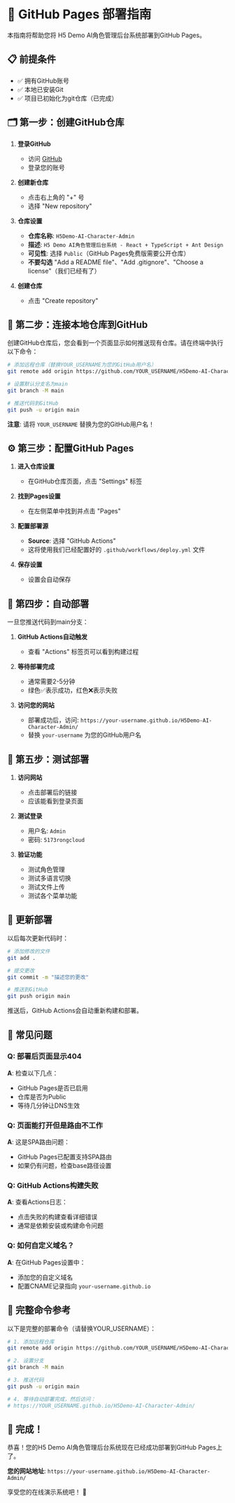 # 🚀 GitHub Pages 部署指南

本指南将帮助您将 H5 Demo AI角色管理后台系统部署到GitHub Pages。

## 📋 前提条件

- ✅ 拥有GitHub账号
- ✅ 本地已安装Git
- ✅ 项目已初始化为git仓库（已完成）

## 🗂️ 第一步：创建GitHub仓库

1. **登录GitHub**
   - 访问 [GitHub](https://github.com)
   - 登录您的账号

2. **创建新仓库**
   - 点击右上角的 "+" 号
   - 选择 "New repository"

3. **仓库设置**
   - **仓库名称**: `H5Demo-AI-Character-Admin`
   - **描述**: `H5 Demo AI角色管理后台系统 - React + TypeScript + Ant Design`
   - **可见性**: 选择 `Public`（GitHub Pages免费版需要公开仓库）
   - **不要勾选** "Add a README file"、"Add .gitignore"、"Choose a license"（我们已经有了）

4. **创建仓库**
   - 点击 "Create repository"

## 🔗 第二步：连接本地仓库到GitHub

创建GitHub仓库后，您会看到一个页面显示如何推送现有仓库。请在终端中执行以下命令：

```bash
# 添加远程仓库（替换YOUR_USERNAME为您的GitHub用户名）
git remote add origin https://github.com/YOUR_USERNAME/H5Demo-AI-Character-Admin.git

# 设置默认分支名为main
git branch -M main

# 推送代码到GitHub
git push -u origin main
```

**注意**: 请将 `YOUR_USERNAME` 替换为您的GitHub用户名！

## ⚙️ 第三步：配置GitHub Pages

1. **进入仓库设置**
   - 在GitHub仓库页面，点击 "Settings" 标签

2. **找到Pages设置**
   - 在左侧菜单中找到并点击 "Pages"

3. **配置部署源**
   - **Source**: 选择 "GitHub Actions"
   - 这将使用我们已经配置好的 `.github/workflows/deploy.yml` 文件

4. **保存设置**
   - 设置会自动保存

## 🚀 第四步：自动部署

一旦您推送代码到main分支：

1. **GitHub Actions自动触发**
   - 查看 "Actions" 标签页可以看到构建过程

2. **等待部署完成**
   - 通常需要2-5分钟
   - 绿色✅表示成功，红色❌表示失败

3. **访问您的网站**
   - 部署成功后，访问: `https://your-username.github.io/H5Demo-AI-Character-Admin/`
   - 替换 `your-username` 为您的GitHub用户名

## 🔧 第五步：测试部署

1. **访问网站**
   - 点击部署后的链接
   - 应该能看到登录页面

2. **测试登录**
   - 用户名: `Admin`
   - 密码: `5173rongcloud`

3. **验证功能**
   - 测试角色管理
   - 测试多语言切换
   - 测试文件上传
   - 测试各个菜单功能

## 🔄 更新部署

以后每次更新代码时：

```bash
# 添加修改的文件
git add .

# 提交更改
git commit -m "描述您的更改"

# 推送到GitHub
git push origin main
```

推送后，GitHub Actions会自动重新构建和部署。

## 🚨 常见问题

### Q: 部署后页面显示404
**A**: 检查以下几点：
- GitHub Pages是否已启用
- 仓库是否为Public
- 等待几分钟让DNS生效

### Q: 页面能打开但是路由不工作
**A**: 这是SPA路由问题：
- GitHub Pages已配置支持SPA路由
- 如果仍有问题，检查base路径设置

### Q: GitHub Actions构建失败
**A**: 查看Actions日志：
- 点击失败的构建查看详细错误
- 通常是依赖安装或构建命令问题

### Q: 如何自定义域名？
**A**: 在GitHub Pages设置中：
- 添加您的自定义域名
- 配置CNAME记录指向 `your-username.github.io`

## 📝 完整命令参考

以下是完整的部署命令（请替换YOUR_USERNAME）：

```bash
# 1. 添加远程仓库
git remote add origin https://github.com/YOUR_USERNAME/H5Demo-AI-Character-Admin.git

# 2. 设置分支
git branch -M main

# 3. 推送代码
git push -u origin main

# 4. 等待自动部署完成，然后访问：
# https://YOUR_USERNAME.github.io/H5Demo-AI-Character-Admin/
```

## 🎉 完成！

恭喜！您的H5 Demo AI角色管理后台系统现在已经成功部署到GitHub Pages上了。

**您的网站地址**: `https://your-username.github.io/H5Demo-AI-Character-Admin/`

享受您的在线演示系统吧！ 🚀 